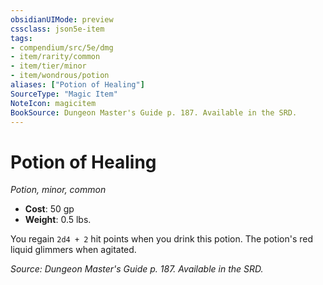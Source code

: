 ```yaml
---
obsidianUIMode: preview
cssclass: json5e-item
tags:
- compendium/src/5e/dmg
- item/rarity/common
- item/tier/minor
- item/wondrous/potion
aliases: ["Potion of Healing"]
SourceType: "Magic Item"
NoteIcon: magicitem
BookSource: Dungeon Master's Guide p. 187. Available in the SRD.
---
```

# Potion of Healing
*Potion, minor, common*  

- **Cost**: 50 gp
- **Weight**: 0.5 lbs.

You regain `2d4 + 2` hit points when you drink this potion. The potion's red liquid glimmers when agitated.

*Source: Dungeon Master's Guide p. 187. Available in the SRD.*